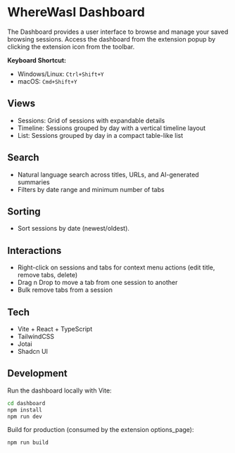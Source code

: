 # WhereWasI Dashboard

The Dashboard provides a user interface to browse and manage your saved browsing sessions.
Access the dashboard from the extension popup by clicking the extension icon from the toolbar.

**Keyboard Shortcut:**

- Windows/Linux: `Ctrl+Shift+Y`
- macOS: `Cmd+Shift+Y`

## Views

- Sessions: Grid of sessions with expandable details
- Timeline: Sessions grouped by day with a vertical timeline layout
- List: Sessions grouped by day in a compact table-like list

## Search

- Natural language search across titles, URLs, and AI-generated summaries
- Filters by date range and minimum number of tabs

## Sorting

- Sort sessions by date (newest/oldest).

## Interactions

- Right-click on sessions and tabs for context menu actions (edit title, remove tabs, delete)
- Drag n Drop to move a tab from one session to another
- Bulk remove tabs from a session

## Tech

- Vite + React + TypeScript
- TailwindCSS
- Jotai
- Shadcn UI

## Development

Run the dashboard locally with Vite:

```bash
cd dashboard
npm install
npm run dev
```

Build for production (consumed by the extension options_page):

```bash
npm run build
```
